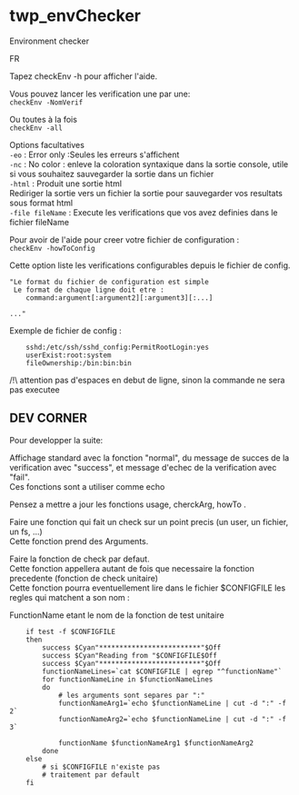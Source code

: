 twp_envChecker
==============

Environment checker

FR

Tapez checkEnv -h pour afficher l'aide.

Vous pouvez lancer les verification une par une:<br>
`checkEnv -NomVerif`

Ou toutes à la fois <br>
`checkEnv -all`


Options facultatives<br>
`-eo` : Error only :Seules les erreurs s'affichent<br>
`-nc` : No color : enleve la coloration syntaxique dans la sortie console, utile si vous souhaitez sauvegarder la sortie dans un fichier<br>
`-html` : Produit une sortie html <br>
		Rediriger la sortie vers un fichier la sortie pour sauvegarder vos resultats sous format html<br>
`-file fileName` : Execute les verifications que vos avez definies dans le fichier fileName<br>

Pour avoir de l'aide pour creer votre fichier de configuration : <br>
`checkEnv -howToConfig`

Cette option liste les verifications configurables depuis le fichier de config.

	"Le format du fichier de configuration est simple
	 Le format de chaque ligne doit etre :
		command:argument[:argument2][:argument3][:...]
	
	..."
	
Exemple de fichier de config :<br>
```
	sshd:/etc/ssh/sshd_config:PermitRootLogin:yes
	userExist:root:system
	fileOwnership:/bin:bin:bin
```

/!\ attention pas d'espaces en debut de ligne, sinon la commande ne sera pas executee

## DEV CORNER

Pour developper la suite:

Affichage standard avec la fonction "normal", du message de succes de la verification avec "success", et message d'echec de la verification avec "fail".<br>
Ces fonctions sont a utiliser comme echo

Pensez a mettre a jour les fonctions usage, cherckArg, howTo .

Faire une fonction qui fait un check sur un point precis (un user, un fichier, un fs, ...)<br>
Cette fonction prend des Arguments.

Faire la fonction de check par defaut.<br>
Cette fonction appellera autant de fois que necessaire la fonction precedente (fonction de check unitaire)<br>
Cette fonction pourra eventuellement lire dans le fichier $CONFIGFILE les regles qui matchent a son nom : <br>

FunctionName etant le nom de la fonction de test unitaire<br>

```
	if test -f $CONFIGFILE
	then
		success $Cyan"*************************"$Off
		success $Cyan"Reading from "$CONFIGFILE$Off
		success $Cyan"*************************"$Off
		functionNameLines=`cat $CONFIGFILE | egrep "^functionName"`
		for functionNameLine in $functionNameLines
		do
			# les arguments sont separes par ":"
			functionNameArg1=`echo $functionNameLine | cut -d ":" -f 2`
			functionNameArg2=`echo $functionNameLine | cut -d ":" -f 3`
			
			functionName $functionNameArg1 $functionNameArg2
		done
	else
		# si $CONFIGFILE n'existe pas
		# traitement par default
	fi
```

